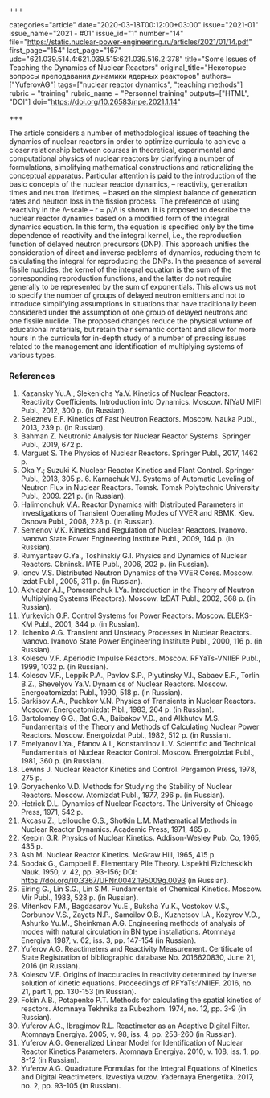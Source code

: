 +++

categories="article"
date="2020-03-18T00:12:00+03:00"
issue="2021-01"
issue_name="2021 - #01"
issue_id="1"
number="14"
file="https://static.nuclear-power-engineering.ru/articles/2021/01/14.pdf"
first_page="154"
last_page="167"
udc="621.039.514.4:621.039.515:621.039.516.2:378"
title="Some Issues of Teaching the Dynamics of Nuclear Reactors"
original_title="Некоторые вопросы преподавания динамики ядерных реакторов"
authors=["YuferovAG"]
tags=["nuclear reactor dynamics", "teaching methods"]
rubric = "training"
rubric_name = "Personnel training"
outputs=["HTML", "DOI"]
doi="https://doi.org/10.26583/npe.2021.1.14"

+++

The article considers a number of methodological issues of teaching the dynamics of nuclear reactors in order to optimize curricula to achieve a closer relationship between courses in theoretical, experimental and computational physics of nuclear reactors by clarifying a number of formulations, simplifying mathematical constructions and rationalizing the conceptual apparatus. Particular attention is paid to the introduction of the basic concepts of the nuclear reactor dynamics, – reactivity, generation times and neutron lifetimes, – based on the simplest balance of generation rates and neutron loss in the fission process. The preference of using reactivity in the Λ-scale – r = ρ/Λ is shown. It is proposed to describe the nuclear reactor dynamics based on a modified form of the integral dynamics equation. In this form, the equation is specified only by the time dependence of reactivity and the integral kernel, i.e., the reproduction function of delayed neutron precursors (DNP). This approach unifies the consideration of direct and inverse problems of dynamics, reducing them to calculating the integral for reproducing the DNPs. In the presence of several fissile nuclides, the kernel of the integral equation is the sum of the corresponding reproduction functions, and the latter do not require generally to be represented by the sum of exponentials. This allows us not to specify the number of groups of delayed neutron emitters and not to introduce simplifying assumptions in situations that have traditionally been considered under the assumption of one group of delayed neutrons and one fissile nuclide. The proposed changes reduce the physical volume of educational materials, but retain their semantic content and allow for more hours in the curricula for in-depth study of a number of pressing issues related to the management and identification of multiplying systems of various types.

### References

1. Kazansky Yu.A., Slekenichs Ya.V. Kinetics of Nuclear Reactors. Reactivity Coefficients. Introduction into Dynamics. Moscow. NIYaU MIFI Publ., 2012, 300 p. (in Russian).
2. Seleznev E.F. Kinetics of Fast Neutron Reactors. Moscow. Nauka Publ., 2013, 239 p. (in Russian).
3. Bahman Z. Neutronic Analysis for Nuclear Reactor Systems. Springer Publ., 2019, 672 p.
4. Marguet S. The Physics of Nuclear Reactors. Springer Publ., 2017, 1462 p.
5. Oka Y.; Suzuki K. Nuclear Reactor Kinetics and Plant Control. Springer Publ., 2013, 305 p. 6. Karnachuk V.I. Systems of Automatic Leveling of Neutron Flux in Nuclear Reactors. Tomsk. Tomsk Polytechnic University Publ., 2009. 221 p. (in Russian).
7. Halimonchuk V.A. Reactor Dynamics with Distributed Parameters in Investigations of Transient Operating Modes of VVER and RBMK. Kiev. Osnova Publ., 2008, 228 p. (in Russian).
8. Semenov V.K. Kinetics and Regulation of Nuclear Reactors. Ivanovo. Ivanovo State Power Engineering Institute Publ., 2009, 144 p. (in Russian).
9. Rumyantsev G.Ya., Toshinskiy G.I. Physics and Dynamics of Nuclear Reactors. Obninsk. IATE Publ., 2006, 202 p. (in Russian).
10. Ionov V.S. Distributed Neutron Dynamics of the VVER Cores. Moscow. Izdat Publ., 2005, 311 p. (in Russian).
11. Akhiezer A.I., Pomeranchuk I.Ya. Introduction in the Theory of Neutron Multiplying Systems (Reactors). Moscow. IzDAT Publ., 2002, 368 p. (in Russian).
12. Yurkevich G.P. Control Systems for Power Reactors. Moscow. ELEKS-KM Publ., 2001, 344 p. (in Russian).
13. Ilchenko A.G. Transient and Unsteady Processes in Nuclear Reactors. Ivanovo. Ivanovo State Power Engineering Institute Publ., 2000, 116 p. (in Russian).
14. Kolesov V.F. Aperiodic Impulse Reactors. Moscow. RFYaTs-VNIIEF Publ., 1999, 1032 p. (in Russian).
15. Kolesov V.F., Leppik P.A., Pavlov S.P., Plyutinsky V.I., Sabaev E.F., Torlin B.Z., Shevelyov Ya.V. Dynamics of Nuclear Reactors. Moscow. Energoatomizdat Publ., 1990, 518 p. (in Russian).
16. Sarkisov A.A., Puchkov V.N. Physics of Transients in Nuclear Reactors. Moscow: Energoatomizdat Pibl., 1983, 264 p. (in Russian).
17. Bartolomey G.G., Bat G.A., Baibakov V.D., and Alkhutov M.S. Fundamentals of the Theory and Methods of Calculating Nuclear Power Reactors. Moscow. Energoizdat Publ., 1982, 512 p. (in Russian).
18. Emelyanov I.Ya., Efanov A.I., Konstantinov L.V. Scientific and Technical Fundamentals of Nuclear Reactor Control. Moscow. Energoizdat Publ., 1981, 360 p. (in Russian).
19. Lewins J. Nuclear Reactor Kinetics and Control. Pergamon Press, 1978, 275 p.
20. Goryachenko V.D. Methods for Studying the Stability of Nuclear Reactors. Moscow. Atomizdat Publ., 1977, 296 p. (in Russian).
21. Hetrick D.L. Dynamics of Nuclear Reactors. The University of Chicago Press, 1971, 542 p.
22. Akcasu Z., Lellouche G.S., Shotkin L.M. Mathematical Methods in Nuclear Reactor Dynamics. Academic Press, 1971, 465 p.
23. Keepin G.R. Physics of Nuclear Kinetics. Addison-Wesley Pub. Co, 1965, 435 p.
24. Ash M. Nuclear Reactor Kinetics. McGraw Hill, 1965, 415 p.
25. Soodak G., Campbell E. Elementary Pile Theory. Uspekhi Fizicheskikh Nauk. 1950, v. 42, pp. 93-156; DOI: https://doi.org/10.3367/UFNr.0042.195009g.0093 (in Russian).
26. Eiring G., Lin S.G., Lin S.M. Fundamentals of Chemical Kinetics. Moscow. Mir Publ.,
1983, 528 p. (in Russian).
27. Mitenkov F.M., Bagdasarov Yu.E., Buksha Yu.K., Vostokov V.S., Gorbunov V.S., Zayets N.P., Samoilov O.B., Kuznetsov I.A., Kozyrev V.D., Ashurko Yu.M., Sheinkman A.G. Engineering methods of analysis of modes with natural circulation in BN type installations. Atomnaya Energiya. 1987, v. 62, iss. 3, pp. 147-154 (in Russian).
28. Yuferov A.G. Reactimeters and Reactivity Measurement. Certificate of State Registration of bibliographic database No. 2016620830, June 21, 2016 (in Russian).
29. Kolesov V.F. Origins of inaccuracies in reactivity determined by inverse solution of kinetic equations. Proceedings of RFYaTs:VNIIEF. 2016, no. 21, part 1, pp. 130-153 (in Russian).
30. Fokin A.B., Potapenko P.T. Methods for calculating the spatial kinetics of reactors. Atomnaya Tekhnika za Rubezhom. 1974, no. 12, pp. 3-9 (in Russian).
31. Yuferov A.G., Ibragimov R.L. Reactimeter as an Adaptive Digital Filter. Atomnaya Energiya. 2005, v. 98, iss. 4, pp. 253-260 (in Russian).
32. Yuferov A.G. Generalized Linear Model for Identification of Nuclear Reactor Kinetics Parameters. Atomnaya Energiya. 2010, v. 108, iss. 1, pp. 8-12 (in Russian).
33. Yuferov A.G. Quadrature Formulas for the Integral Equations of Kinetics and Digital Reactimeters. Izvestiya vuzov. Yadernaya Energetika. 2017, no. 2, pp. 93-105 (in Russian).